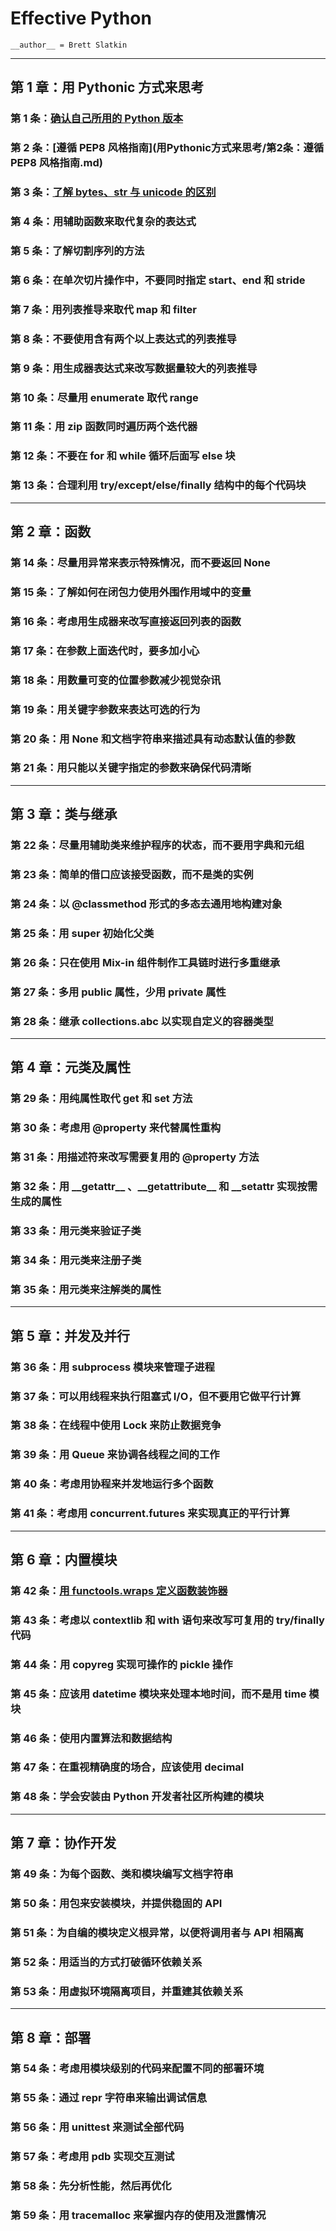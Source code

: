 # Effective Python

`__author__ = Brett Slatkin`

---

## 第 1 章：用 Pythonic 方式来思考

### 第 1 条：[确认自己所用的 Python 版本](用Pythonic方式来思考/第1条：确认自己所用的Python版本.md)

### 第 2 条：[遵循 PEP8 风格指南](用Pythonic方式来思考/第2条：遵循 PEP8 风格指南.md)

### 第 3 条：[了解 bytes、str 与 unicode 的区别](用Pythonic方式来思考\第3条：了解bytes、str与unicode的区别.md)

### 第 4 条：用辅助函数来取代复杂的表达式

### 第 5 条：了解切割序列的方法

### 第 6 条：在单次切片操作中，不要同时指定 start、end 和 stride

### 第 7 条：用列表推导来取代 map 和 filter

### 第 8 条：不要使用含有两个以上表达式的列表推导

### 第 9 条：用生成器表达式来改写数据量较大的列表推导

### 第 10 条：尽量用 enumerate 取代 range

### 第 11 条：用 zip 函数同时遍历两个迭代器

### 第 12 条：不要在 for 和 while 循环后面写 else 块

### 第 13 条：合理利用 try/except/else/finally 结构中的每个代码块

---

## 第 2 章：函数

### 第 14 条：尽量用异常来表示特殊情况，而不要返回 None

### 第 15 条：了解如何在闭包力使用外围作用域中的变量

### 第 16 条：考虑用生成器来改写直接返回列表的函数

### 第 17 条：在参数上面迭代时，要多加小心

### 第 18 条：用数量可变的位置参数减少视觉杂讯

### 第 19 条：用关键字参数来表达可选的行为

### 第 20 条：用 None 和文档字符串来描述具有动态默认值的参数

### 第 21 条：用只能以关键字指定的参数来确保代码清晰

---

## 第 3 章：类与继承

### 第 22 条：尽量用辅助类来维护程序的状态，而不要用字典和元组

### 第 23 条：简单的借口应该接受函数，而不是类的实例

### 第 24 条：以 @classmethod 形式的多态去通用地构建对象

### 第 25 条：用 super 初始化父类

### 第 26 条：只在使用 Mix-in 组件制作工具链时进行多重继承

### 第 27 条：多用 public 属性，少用 private 属性

### 第 28 条：继承 collections.abc 以实现自定义的容器类型

---

## 第 4 章：元类及属性

### 第 29 条：用纯属性取代 get 和 set 方法

### 第 30 条：考虑用 @property 来代替属性重构

### 第 31 条：用描述符来改写需要复用的 @property 方法

### 第 32 条：用 \_\_getattr__ 、\_\_getattribute__  和 \_\_setattr 实现按需生成的属性

### 第 33 条：用元类来验证子类

### 第 34 条：用元类来注册子类

### 第 35 条：用元类来注解类的属性

---

## 第 5 章：并发及并行

### 第 36 条：用 subprocess 模块来管理子进程

### 第 37 条：可以用线程来执行阻塞式 I/O，但不要用它做平行计算

### 第 38 条：在线程中使用 Lock 来防止数据竞争

### 第 39 条：用 Queue 来协调各线程之间的工作

### 第 40 条：考虑用协程来并发地运行多个函数

### 第 41 条：考虑用 concurrent.futures 来实现真正的平行计算

---

## 第 6 章：内置模块

### 第 42 条：[用 functools.wraps 定义函数装饰器](内置模块\第42条：用functools.wraps定义函数修饰器.md)

### 第 43 条：考虑以 contextlib 和 with 语句来改写可复用的 try/finally 代码

### 第 44 条：用 copyreg 实现可操作的 pickle 操作

### 第 45 条：应该用 datetime 模块来处理本地时间，而不是用 time 模块

### 第 46 条：使用内置算法和数据结构

### 第 47 条：在重视精确度的场合，应该使用 decimal

### 第 48 条：学会安装由 Python 开发者社区所构建的模块

---

## 第 7 章：协作开发

### 第 49 条：为每个函数、类和模块编写文档字符串

### 第 50 条：用包来安装模块，并提供稳固的 API

### 第 51 条：为自编的模块定义根异常，以便将调用者与 API 相隔离

### 第 52 条：用适当的方式打破循环依赖关系

### 第 53 条：用虚拟环境隔离项目，并重建其依赖关系

---

## 第 8 章：部署

### 第 54 条：考虑用模块级别的代码来配置不同的部署环境

### 第 55 条：通过 repr 字符串来输出调试信息

### 第 56 条：用 unittest 来测试全部代码

### 第 57 条：考虑用 pdb 实现交互测试

### 第 58 条：先分析性能，然后再优化

### 第 59 条：用 tracemalloc 来掌握内存的使用及泄露情况